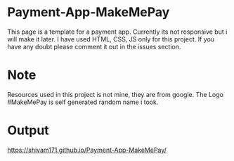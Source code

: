 # Payment-App-MakeMePay

This page is a template for a payment app. Currently its not responsive but i will make it later. I have used HTML, CSS, JS only for this project.
If you have any doubt please comment it out in the issues section. 

# Note 

Resources used in this project is not mine, they are from google.
The Logo #MakeMePay is self generated random name i took.

# Output

https://shivam171.github.io/Payment-App-MakeMePay/
